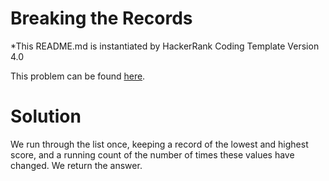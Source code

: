 # Breaking the Records
*This README.md is instantiated by HackerRank Coding Template Version 4.0

This problem can be found [here](https://www.hackerrank.com/challenges/breaking-best-and-worst-records/problem?utm_campaign=challenge-recommendation).

# Solution
We run through the list once, keeping a record of the lowest and highest score, and a running count of the number of times these values have changed. We return the answer.